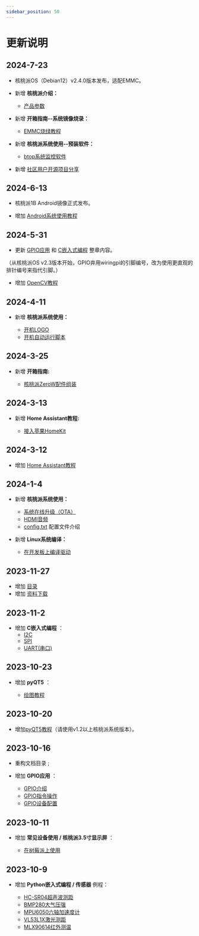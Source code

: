 ```yaml
---
sidebar_position: 50
---
```


# 更新说明

## 2024-7-23

- 核桃派OS（Debian12）v2.4.0版本发布，适配EMMC。

- 新增 **核桃派介绍：** 

    - [产品参数](./intro/hw-parameter.md)

- 新增 **开箱指南--系统镜像烧录：** 

    - [EMMC烧绿教程](./getting_start/os-install.md#emmc烧录)

- 新增 **核桃派系统使用--预装软件：** 

    - [btop系统监控软件](./os_software/software.md#btop)

- 新增 [社区用户开源项目分享](./diy.md)

## 2024-6-13

- 核桃派1B Android镜像正式发布。

- 增加 [Android系统使用教程](./android/burn.md)


## 2024-5-31

- 更新 [GPIO应用](./gpio/gpio_intro.md) 和 [C嵌入式编程](./c/c_run.md) 整章内容。

（从核桃派OS v2.3版本开始，GPIO弃用wiringpi的引脚编号，改为使用更直观的排针编号来指代引脚。）

- 增加 [OpenCV教程](./opencv/intro.md)


## 2024-4-11

- 新增 **核桃派系统使用：** 

    - [开机LOGO](./os_software/boot_logo.md)
    - [开机自动运行脚本](./os_software/auto_run.md)

## 2024-3-25

- 新增 **开箱指南:** 

    - [核桃派ZeroW配件组装](./getting_start/zerow-peripherals.md)

## 2024-3-13

- 新增 **Home Assistant教程:** 

    - [接入苹果HomeKit](./home_assistant/homekit.md) 

## 2024-3-12

- 增加 [Home Assistant教程](./home_assistant/intro.md)

## 2024-1-4

- 新增 **核桃派系统使用：** 

    - [系统在线升级（OTA）](./os_software/os_intro.md#系统在线升级ota)
    - [HDMI音频](./os_software/audio.md#hdmi音频)
    - [config.txt](./os_software/config.txt.md) 配置文件介绍

- 新增 **Linux系统编译：** 

    - [在开发板上编译驱动](./linux_build/compile_driver.md) 

## 2023-11-27

- 增加 [目录](./directory)
- 增加 [资料下载](./intro/download.md) 

## 2023-11-2

- 增加 **C嵌入式编程**  ：
    - [I2C](./c/i2c.md)
    - [SPI](./c/spi.md)
    - [UART(串口)](./c/uart.md)

## 2023-10-23

- 增加 **pyQT5** ：

    - [绘图教程](./pyQT5/paint/paint_intro.md)

## 2023-10-20

- 增加[pyQT5教程](./pyQT5/pyqt5_intro)（请使用v1.2以上核桃派系统版本）。

## 2023-10-16

- 重构文档目录 ;
- 增加 **GPIO应用** ：

    - [GPIO介绍](./gpio/gpio_intro.md)
    - [GPIO指令操作](./gpio/gpio_command.md)
    - [GPIO设备配置](./gpio/gpio_config.md)

## 2023-10-11

- 增加 **常见设备使用 / 核桃派3.5寸显示屏** ：

    - [在树莓派上使用](./os_software/3.5_LCD#在树莓派上使用)

## 2023-10-9

- 增加 **Python嵌入式编程 / 传感器** 例程：

    - [HC-SR04超声波测距](../docs/python/sensor/hcsr04.md)
    - [BMP280大气压强](../docs/python/sensor/bmp280.md)
    - [MPU6050六轴加速度计](../docs/python/sensor/mpu6050.md)
    - [VL53L1X激光测距](../docs/python/sensor/vl53l1x.md)
    - [MLX90614红外测温](../docs/python/sensor/bmp280.md)
